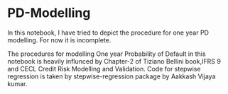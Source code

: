 # PD-Modelling
In this notebook, I have tried to depict the procedure for one year PD modelling.
For now it is incomplete.


The procedures for modelling One year Probability of Default in this notebook is heavily influnced by Chapter-2 of Tiziano Bellini book,IFRS 9 and CECL Credit Risk Modelling and Validation.
Code for stepwise regression is taken by stepwise-regression package by Aakkash Vijaya kumar.
